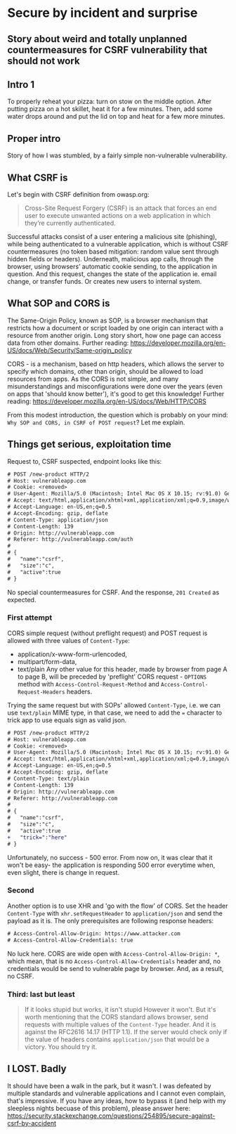 # Secure by incident and surprise 
## Story about weird and totally unplanned countermeasures for CSRF vulnerability that should not work
## Intro 1
To properly reheat your pizza: turn on stow on the middle option. After putting pizza on a hot skillet, heat it for a few minutes. Then, add some water drops around and put the lid on top and heat for a few more minutes. 
## Proper intro
Story of how I was stumbled, by a fairly simple non-vulnerable vulnerability. 
## What CSRF is
Let's begin with CSRF definition from owasp.org: 
> Cross-Site Request Forgery (CSRF) is an attack that forces an end user to execute unwanted actions on a web application in which they’re currently authenticated.

Successful attacks consist of a user entering a malicious site (phishing), while being authenticated to a vulnerable application, which is without CSRF countermeasures (no token based mitigation: random value sent through hidden fields or headers). Underneath, malicious app calls, through the browser, using browsers’ automatic cookie sending, to the application in question. And this request, changes the state of the application ie. email change, or transfer funds. Or creates new users to internal system.
## What SOP and CORS is
The Same-Origin Policy, known as SOP, is a browser mechanism that restricts how a document or script loaded by one origin can interact with a resource from another origin. Long story short, how one page can access data from other domains. Further reading: https://developer.mozilla.org/en-US/docs/Web/Security/Same-origin_policy

CORS - is a mechanism, based on http headers, which allows the server to specify which domains, other than origin, should be allowed to load resources from apps. As the CORS is not simple, and many misunderstandings and misconfigurations were done over the years (even on apps that 'should know better'), it's good to get this knowledge!
Further reading: https://developer.mozilla.org/en-US/docs/Web/HTTP/CORS

From this modest introduction, the question which is probably on your mind: `Why SOP and CORS, in CSRF of POST request`? Let me explain.

## Things get serious, exploitation time
Request to, CSRF suspected, endpoint looks like this:
```diff
# POST /new-product HTTP/2
# Host: vulnerableapp.com
# Cookie: <removed>
# User-Agent: Mozilla/5.0 (Macintosh; Intel Mac OS X 10.15; rv:91.0) Gecko/20100101 Firefox/91.0
# Accept: text/html,application/xhtml+xml,application/xml;q=0.9,image/webp,*/*;q=0.8
# Accept-Language: en-US,en;q=0.5
# Accept-Encoding: gzip, deflate
# Content-Type: application/json
# Content-Length: 139
# Origin: http://vulnerableapp.com
# Referer: http://vulnerableapp.com/auth
# 
# {
#   "name":"csrf",
#   "size":"c",
#   "active":true
# }
```
No special countermeasures for CSRF. And the response, `201 Created` as expected. 

### First attempt 
CORS simple request (without preflight request) and POST request is allowed with three values of `Content-Type`:
* application/x-www-form-urlencoded, 
* multipart/form-data, 
* text/plain
Any other value for this header, made by browser from page A to page B, will be preceded by 'preflight' CORS request - `OPTIONS` method with `Access-Control-Request-Method` and `Access-Control-Request-Headers` headers.

Trying the same request but with SOPs' allowed `Content-Type`, i.e. we can use `text/plain` MIME type, in that case, we need to add the `=` character to trick app to use equals sign as valid json.
```diff
# POST /new-product HTTP/2
# Host: vulnerableapp.com
# Cookie: <removed>
# User-Agent: Mozilla/5.0 (Macintosh; Intel Mac OS X 10.15; rv:91.0) Gecko/20100101 Firefox/91.0
# Accept: text/html,application/xhtml+xml,application/xml;q=0.9,image/webp,*/*;q=0.8
# Accept-Language: en-US,en;q=0.5
# Accept-Encoding: gzip, deflate
# Content-Type: text/plain
# Content-Length: 139
# Origin: http://vulnerableapp.com
# Referer: http://vulnerableapp.com
# 
# {
#   "name":"csrf",
#   "size":"c",
#   "active":true
+   "trick=":"here"
# }
```
Unfortunately, no success - 500 error. From now on, it was clear that it won't be easy- the application is responding 500 error everytime when, even slight, there is change in request. 

### Second
Another option is to use XHR and 'go with the flow' of CORS. Set the header `Content-Type` with `xhr.setRequestHeader` to `application/json` and send the payload as it is. The only prerequisites are following response headers: 
```diff
# Access-Control-Allow-Origin: https://www.attacker.com
# Access-Control-Allow-Credentials: true 
```
No luck here. CORS are wide open with `Access-Control-Allow-Origin: *`, which mean, that is no `Access-Control-Allow-Credentials` header and, no credentials would be send to vulnerable page by browser. And, as a result, no CSRF.

### Third: last but least 
> If it looks stupid but works, it isn't stupid
However it won't. But it's worth mentioning that the CORS standard allows browser, send requests with multiple values of the `Content-Type` header. And it is against the RFC2616 14.17 (HTTP 1.1). If the server would check only if the value of headers contains `application/json` that would be a victory. You should try it.

## I LOST. Badly 
It should have been a walk in the park, but it wasn't. I was defeated by multiple standards and vulnerable applications and I cannot even complain, that's impressive. If you have any ideas, how to bypass it (and help with my sleepless nights becuase of this problem), please answer here: https://security.stackexchange.com/questions/254895/secure-against-csrf-by-accident

